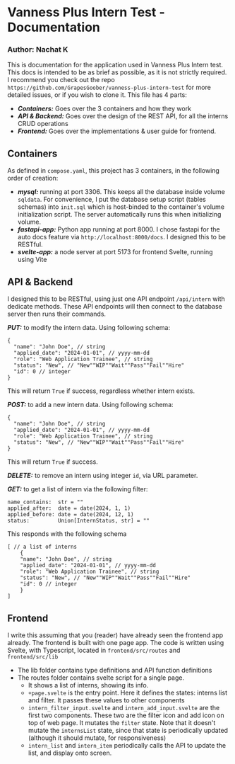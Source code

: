 # Vanness Plus Intern Test - Documentation
### Author: Nachat K
This is documentation for the application used in Vanness Plus Intern test. This docs is intended to be as brief as possible, as it is not strictly required. I recommend you check out the repo `https://github.com/GrapesGoober/vanness-plus-intern-test` for more detailed issues, or if you wish to clone it. This file has 4 parts:
- **_Containers:_** Goes over the 3 containers and how they work
- **_API & Backend:_** Goes over the design of the REST API, for all the interns CRUD operations
- **_Frontend:_** Goes over the implementations & user guide for frontend.

## Containers
As defined in `compose.yaml`, this project has 3 containers, in the following order of creation:
- **_mysql:_** running at port 3306. This keeps all the database inside volume `sqldata`. For convenience, I put the database setup script (tables schemas) into `init.sql` which is host-binded to the container's volume initialization script. The server automatically runs this when initializing volume. 
- **_fastapi-app:_** Python app running at port 8000. I chose fastapi for the auto docs feature via `http://localhost:8000/docs`. I designed this to be RESTful.
- **_svelte-app:_** a node server at port 5173 for frontend Svelte, running using Vite

## API & Backend
I designed this to be RESTful, using just one API endpoint `/api/intern` with dedicate methods. These API endpoints will then connect to the database server then runs their commands.

**_PUT:_** to modify the intern data. Using following schema:
```
{
  "name": "John Doe", // string
  "applied_date": "2024-01-01", // yyyy-mm-dd
  "role": "Web Application Trainee", // string
  "status": "New", // "New""WIP""Wait""Pass""Fail""Hire"
  "id": 0 // integer
}
```
This will return `True` if success, regardless whether intern exists.

**_POST:_** to add a new intern data. Using following schema:
```
{
  "name": "John Doe", // string
  "applied_date": "2024-01-01", // yyyy-mm-dd
  "role": "Web Application Trainee", // string
  "status": "New", // "New""WIP""Wait""Pass""Fail""Hire"
}
```
This will return `True` if success.

**_DELETE:_** to remove an intern using integer `id`, via URL parameter.


**_GET:_** to get a list of intern via the following filter:
```
name_contains:  str = ""
applied_after:  date = date(2024, 1, 1)
applied_before: date = date(2024, 12, 1)
status:         Union[InternStatus, str] = ""
```
This responds with the following schema
```
[ // a list of interns
    {
    "name": "John Doe", // string
    "applied_date": "2024-01-01", // yyyy-mm-dd
    "role": "Web Application Trainee", // string
    "status": "New", // "New""WIP""Wait""Pass""Fail""Hire"
    "id": 0 // integer
    }
]
```

## Frontend
I write this assuming that you (reader) have already seen the frontend app already. The frontend is built with one page app. The code is written using Svelte, with Typescript, located in `frontend/src/routes` and `frontend/src/lib`
- The lib folder contains type definitions and API function definitions
- The routes folder contains svelte script for a single page.
    - It shows a list of interns, showing its info.
    - `+page.svelte` is the entry point. Here it defines the states: interns list and filter. It passes these values to other components
    - `intern_filter_input.svelte` and `intern_add_input.svelte` are the first two components. These two are the filter icon and add icon on top of web page. It mutates the `filter` state. Note that it doesn't mutate the `internsList` state, since that state is periodically updated (although it should mutate, for responsiveness)
    - `intern_list` and `intern_item` periodically calls the API to update the list, and display onto screen.